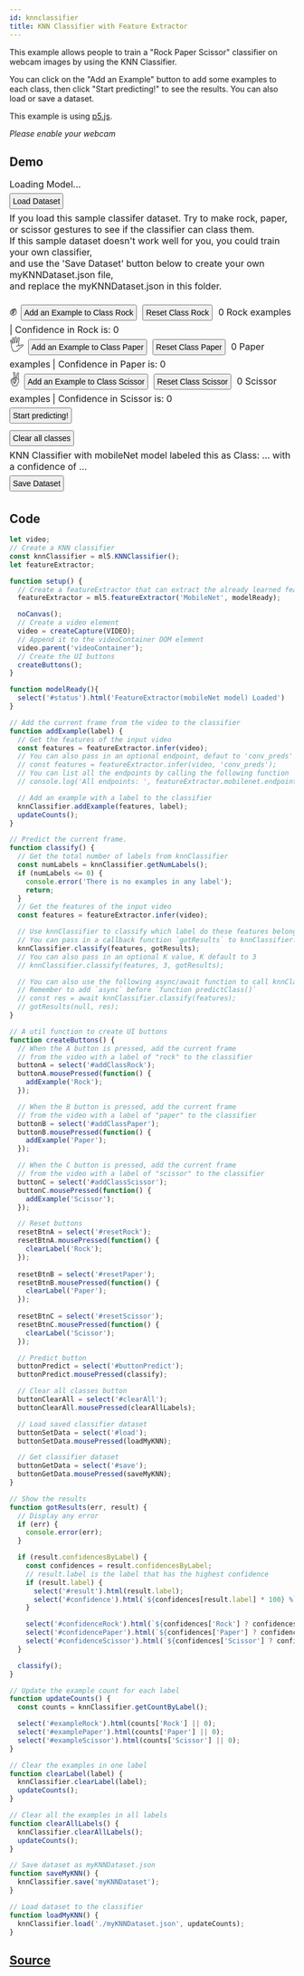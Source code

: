 ```yaml
---
id: knnclassifier
title: KNN Classifier with Feature Extractor
---
```


This example allows people to train a "Rock Paper Scissor" classifier on webcam images by using the KNN Classifier.

You can click on the "Add an Example" button to add some examples to each class, then click "Start predicting!" to see the results. You can also load or save a dataset.

This example is using [p5.js](https://p5js.org/).

*Please enable your webcam*

## Demo

<style>
  .example button {
    margin: 6px 6px 6px 0;
    padding: 4px;
    font-size: 14px;
  }
  .example p {
    display: inline;
    font-size: 16px;
  }
  .example .emoji {
    font-size: 24px;
  }
</style>

<div class="example">
  <div id="videoContainer"></div>
  <p id="status">Loading Model...</p>
  <div>
    <button id="load">Load Dataset</button><br>
    <p>If you load this sample classifer dataset. Try to make rock, paper, or scissor gestures to see if the classifier can class them.<br>
      If this sample dataset doesn't work well for you, you could train your own classifier,<br>
      and use the 'Save Dataset' button below to create your own myKNNDataset.json file,<br>
      and replace the myKNNDataset.json in this folder.
    </p>
  </div>
  <br><p>
    <span class="emoji"> ✊ </span><button id="addClassRock">Add an Example to Class Rock</button>
    <button id="resetRock">Reset Class Rock</button>
    <p><span id="exampleRock">0</span> Rock examples</p>
    <p>| Confidence in Rock is: <span id="confidenceRock">0</span></p>
    <br><span class="emoji"> 🖐 </span><button id="addClassPaper">Add an Example to Class Paper</button>
    <button id="resetPaper">Reset Class Paper</button>
    <p><span id="examplePaper">0</span> Paper examples</p>
    <p>| Confidence in Paper is: <span id="confidencePaper">0</span></p>
    <br><span class="emoji"> ✌️ </span><button id="addClassScissor">Add an Example to Class Scissor</button>
    <button id="resetScissor">Reset Class Scissor</button>
    <p><span id="exampleScissor">0</span> Scissor examples</p>
    <p>| Confidence in Scissor is: <span id="confidenceScissor">0</span></p>
  </p>
  <br/>
  <p>
    <button id="buttonPredict">Start predicting!</button><br>
    <button id="clearAll">Clear all classes</button><br>
  </p>
  <p>
    KNN Classifier with mobileNet model labeled this
    as Class: <span id="result">...</span>
    with a confidence of <span id="confidence">...</span>
  </p>
  <div><button id="save">Save Dataset</button></div>
</div>

<script src="assets/scripts/example-knnclassifier.js"></script>

## Code

```javascript
let video;
// Create a KNN classifier
const knnClassifier = ml5.KNNClassifier();
let featureExtractor;

function setup() {
  // Create a featureExtractor that can extract the already learned features from MobileNet
  featureExtractor = ml5.featureExtractor('MobileNet', modelReady);

  noCanvas();
  // Create a video element
  video = createCapture(VIDEO);
  // Append it to the videoContainer DOM element
  video.parent('videoContainer');
  // Create the UI buttons
  createButtons();
}

function modelReady(){
  select('#status').html('FeatureExtractor(mobileNet model) Loaded')
}

// Add the current frame from the video to the classifier
function addExample(label) {
  // Get the features of the input video
  const features = featureExtractor.infer(video);
  // You can also pass in an optional endpoint, defaut to 'conv_preds'
  // const features = featureExtractor.infer(video, 'conv_preds');
  // You can list all the endpoints by calling the following function
  // console.log('All endpoints: ', featureExtractor.mobilenet.endpoints)

  // Add an example with a label to the classifier
  knnClassifier.addExample(features, label);
  updateCounts();
}

// Predict the current frame.
function classify() {
  // Get the total number of labels from knnClassifier
  const numLabels = knnClassifier.getNumLabels();
  if (numLabels <= 0) {
    console.error('There is no examples in any label');
    return;
  }
  // Get the features of the input video
  const features = featureExtractor.infer(video);

  // Use knnClassifier to classify which label do these features belong to
  // You can pass in a callback function `gotResults` to knnClassifier.classify function
  knnClassifier.classify(features, gotResults);
  // You can also pass in an optional K value, K default to 3
  // knnClassifier.classify(features, 3, gotResults);

  // You can also use the following async/await function to call knnClassifier.classify
  // Remember to add `async` before `function predictClass()`
  // const res = await knnClassifier.classify(features);
  // gotResults(null, res);
}

// A util function to create UI buttons
function createButtons() {
  // When the A button is pressed, add the current frame
  // from the video with a label of "rock" to the classifier
  buttonA = select('#addClassRock');
  buttonA.mousePressed(function() {
    addExample('Rock');
  });

  // When the B button is pressed, add the current frame
  // from the video with a label of "paper" to the classifier
  buttonB = select('#addClassPaper');
  buttonB.mousePressed(function() {
    addExample('Paper');
  });

  // When the C button is pressed, add the current frame
  // from the video with a label of "scissor" to the classifier
  buttonC = select('#addClassScissor');
  buttonC.mousePressed(function() {
    addExample('Scissor');
  });

  // Reset buttons
  resetBtnA = select('#resetRock');
  resetBtnA.mousePressed(function() {
    clearLabel('Rock');
  });
	
  resetBtnB = select('#resetPaper');
  resetBtnB.mousePressed(function() {
    clearLabel('Paper');
  });
	
  resetBtnC = select('#resetScissor');
  resetBtnC.mousePressed(function() {
    clearLabel('Scissor');
  });

  // Predict button
  buttonPredict = select('#buttonPredict');
  buttonPredict.mousePressed(classify);

  // Clear all classes button
  buttonClearAll = select('#clearAll');
  buttonClearAll.mousePressed(clearAllLabels);

  // Load saved classifier dataset
  buttonSetData = select('#load');
  buttonSetData.mousePressed(loadMyKNN);

  // Get classifier dataset
  buttonGetData = select('#save');
  buttonGetData.mousePressed(saveMyKNN);
}

// Show the results
function gotResults(err, result) {
  // Display any error
  if (err) {
    console.error(err);
  }

  if (result.confidencesByLabel) {
    const confidences = result.confidencesByLabel;
    // result.label is the label that has the highest confidence
    if (result.label) {
      select('#result').html(result.label);
      select('#confidence').html(`${confidences[result.label] * 100} %`);
    }

    select('#confidenceRock').html(`${confidences['Rock'] ? confidences['Rock'] * 100 : 0} %`);
    select('#confidencePaper').html(`${confidences['Paper'] ? confidences['Paper'] * 100 : 0} %`);
    select('#confidenceScissor').html(`${confidences['Scissor'] ? confidences['Scissor'] * 100 : 0} %`);
  }

  classify();
}

// Update the example count for each label	
function updateCounts() {
  const counts = knnClassifier.getCountByLabel();

  select('#exampleRock').html(counts['Rock'] || 0);
  select('#examplePaper').html(counts['Paper'] || 0);
  select('#exampleScissor').html(counts['Scissor'] || 0);
}

// Clear the examples in one label
function clearLabel(label) {
  knnClassifier.clearLabel(label);
  updateCounts();
}

// Clear all the examples in all labels
function clearAllLabels() {
  knnClassifier.clearAllLabels();
  updateCounts();
}

// Save dataset as myKNNDataset.json
function saveMyKNN() {
  knnClassifier.save('myKNNDataset');
}

// Load dataset to the classifier
function loadMyKNN() {
  knnClassifier.load('./myKNNDataset.json', updateCounts);
}
```

## [Source](https://github.com/ml5js/ml5-examples/tree/master/p5js/KNNClassification/KNNClassification_Video)
